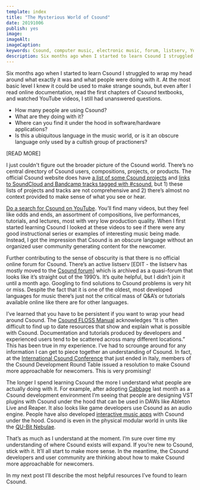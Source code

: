 ```yaml
---
template: index
title: "The Mysterious World of Csound"
date: 20191006
publish: yes
image:
imageAlt:
imageCaption:
keywords: Csound, computer music, electronic music, forum, listserv, YouTube, user community, computer programming
description: Six months ago when I started to learn Csound I struggled to wrap my head around what exactly it was and what people were doing with it. At the most basic level I knew it could be used to make strange sounds, but even after I read online documentation, read the first chapters of Csound textbooks, and watched YouTube videos, I still had unanswered questions.
---
```

Six months ago when I started to learn Csound I struggled to wrap my head around what exactly it was and what people were doing with it. At the most basic level I knew it could be used to make strange sounds, but even after I read online documentation, read the first chapters of Csound textbooks, and watched YouTube videos, I still had unanswered questions.

*   How many people are using Csound?
*   What are they doing with it?
*   Where can you find it under the hood in software/hardware applications?
*   Is this a ubiquitous language in the music world, or is it an obscure language only used by a cultish group of practioners?

[READ MORE]

I just couldn't figure out the broader picture of the Csound world. There’s no central directory of Csound users, compositions, projects, or products. The official Csound website does have [a list of some Csound projects](https://csound.com/projects.html "Csound projects") and [links to SoundCloud and Bandcamp tracks tagged with #csound](https://csound.com/listen.html "Csound music"), but 1) these lists of projects and tracks are not comprehensive and 2) there’s almost no context provided to make sense of what you see or hear.

[Do a search for Csound on YouTube](https://www.youtube.com/results?search_query=csound). You’ll find many videos, but they feel like odds and ends, an assortment of compositions, live performances, tutorials, and lectures, most with very low production quality. When I first started learning Csound I looked at these videos to see if there were any good instructional series or examples of interesting music being made. Instead, I got the impression that Csound is an obscure language without an organized user community generating content for the newcomer.

Further contributing to the sense of obscurity is that there is no official online forum for Csound. There’s an active listserv [EDIT - the listserv has mostly moved to the [Csound forum](https://forum.csound.com/)] which is archived as a quasi-forum that looks like it’s straight out of the 1990’s. It’s quite helpful, but I didn’t join it until a month ago. Googling to find solutions to Csound problems is very hit or miss. Despite the fact that it is one of the oldest, most developed languages for music there’s just not the critical mass of Q&A’s or tutorials available online like there are for other languages.

I’ve learned that you have to be persistent if you want to wrap your head around Csound. The [Csound FLOSS Manual](https://flossmanual.csound.com/introduction/preface) acknowledges “It is often difficult to find up to date resources that show and explain what is possible with Csound. Documentation and tutorials produced by developers and experienced users tend to be scattered across many different locations.” This has been true in my experience. I’ve had to scrounge around for any information I can get to piece together an understanding of Csound. In fact, at the [International Csound Conference](https://csound.com/icsc2019/) that just ended in Italy, members of the Csound Development Round Table issued a resolution to make Csound more approachable for newcomers. This is very promising!

The longer I spend learning Csound the more I understand what people are actually doing with it. For example, after adopting [Cabbage](https://cabbageaudio.com/ "Cabbage") last month as a Csound development environment I’m seeing that people are designing VST plugins with Csound under the hood that can be used in DAWs like Ableton Live and Reaper. It also looks like game developers use Csound as an audio engine. People have also developed [interactive music apps](http://www.csounds.com/shop/csound-for-ios/ "Interactive Music Apps") with Csound under the hood. Csound is even in the physical modular world in units like the [QU-Bit Nebulae](https://www.qubitelectronix.com/shop/nebulae).

That’s as much as I understand at the moment. I’m sure over time my understanding of where Csound exists will expand. If you’re new to Csound, stick with it. It’ll all start to make more sense. In the meantime, the Csound developers and user community are thinking about how to make Csound more approachable for newcomers.

In my next post I’ll describe the most helpful resources I’ve found to learn Csound.